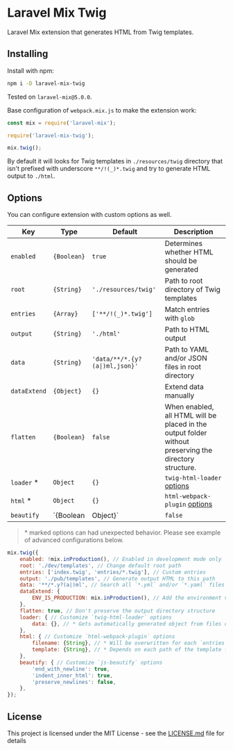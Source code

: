 # Laravel Mix Twig

Laravel Mix extension that generates HTML from Twig templates.

## Installing

Install with npm:

```bash
npm i -D laravel-mix-twig
```

Tested on `laravel-mix@5.0.0`.

Base configuration of `webpack.mix.js` to make the extension work:

```js
const mix = require('laravel-mix');

require('laravel-mix-twig');

mix.twig();
```

By default it will looks for Twig templates in `./resources/twig` directory that isn't prefixed with underscore `**/!(_)*.twig` and try to generate HTML output to `./html`.

## Options

You can configure extension with custom options as well.

| Key           | Type                  | Default               | Description |
|---------------|-----------------------|-----------------------|-------------|
| `enabled`     | `{Boolean}`           | `true`                | Determines whether HTML should be generated |
| `root`        | `{String}`            | `'./resources/twig'`  | Path to root directory of Twig templates |
| `entries`     | `{Array}`             | `['**/!(_)*.twig']`   | Match entries with `glob` |
| `output`      | `{String}`            | `'./html'`            | Path to HTML output |
| `data`        | `{String}`            | `'data/**/*.{y?(a\|)ml,json}'` | Path to YAML and/or JSON files in root directory |
| `dataExtend`  | `{Object}`            | `{}`                  | Extend data manually |
| `flatten`     | `{Boolean}`           | `false`               | When enabled, all HTML will be placed in the output folder without preserving the directory structure. |
| `loader` *    | `Object`              | `{}`                  | `twig-html-loader` [options](https://github.com/radiocity/twig-html-loader#options) |
| `html` *      | `Object`              | `{}`                  | `html-webpack-plugin` [options](https://github.com/jantimon/html-webpack-plugin#options) |
| `beautify`    | `{Boolean|Object}`    | `false`               | `js-beautify` [options](https://github.com/beautify-web/js-beautify#js-beautifier) |

> \* marked options can had unexpected behavior. Please see example of advanced configurations below.

```js
mix.twig({
    enabled: !mix.inProduction(), // Enabled in development mode only
    root: './dev/templates', // Change default root path
    entries: ['index.twig', 'entries/*.twig'], // Custom entries
    output: './pub/templates', // Generate output HTML to this path
    data: '**/*.y?(a|)ml', // Search all `*.yml` and/or `*.yaml` files in root directory
    dataExtend: {
        ENV_IS_PRODUCTION: mix.inProduction(), // Add the environment variable
    },
    flatten: true, // Don't preserve the output directory structure
    loader: { // Customize `twig-html-loader` options
        data: {}, // * Gets automatically generated object from files of `data` option
    },
    html: { // Customize `html-webpack-plugin` options
        filename: {String}, // * Will be overwritten for each `entries`
        template: {String}, // * Depends on each path of the template from the root and its name
    },
    beautify: { // Customize `js-beautify` options
        'end_with_newline': true,
        'indent_inner_html': true,
        'preserve_newlines': false,
    },
});
```

## License

This project is licensed under the MIT License - see the [LICENSE.md](LICENSE.md) file for details

